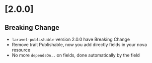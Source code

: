 # [2.0.0]

## Breaking Change

* `laravel-publishable` version 2.0.0 have Breaking Change
* Remove trait Publishable, now you add directly fields in your nova resource
* No more `dependsOn..` on fields, done automatically by the field
